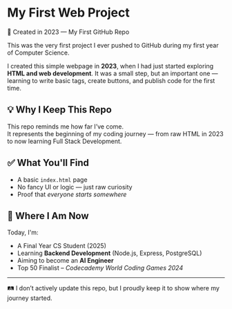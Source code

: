 # My First Web Project

📅 Created in 2023 — My First GitHub Repo

This was the very first project I ever pushed to GitHub during my first year of Computer Science.

I created this simple webpage in **2023**, when I had just started exploring **HTML and web development**. It was a small step, but an important one — learning to write basic tags, create buttons, and publish code for the first time.

## 💡 Why I Keep This Repo

This repo reminds me how far I’ve come.  
It represents the beginning of my coding journey — from raw HTML in 2023 to now learning Full Stack Development.

## ✅ What You'll Find

- A basic `index.html` page
- No fancy UI or logic — just raw curiosity
- Proof that *everyone starts somewhere*

## 📌 Where I Am Now

Today, I'm:
- A Final Year CS Student (2025)
- Learning **Backend Development** (Node.js, Express, PostgreSQL)
- Aiming to become an **AI Engineer**
- Top 50 Finalist – *Codecademy World Coding Games 2024*

---

🛤️ I don’t actively update this repo, but I proudly keep it to show where my journey started.
